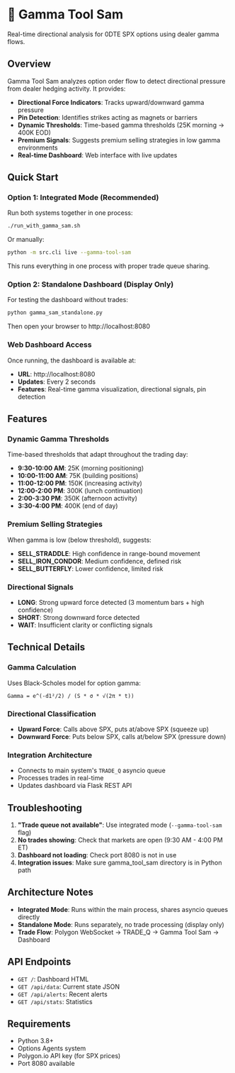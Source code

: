 # 🎯 Gamma Tool Sam

Real-time directional analysis for 0DTE SPX options using dealer gamma flows.

## Overview

Gamma Tool Sam analyzes option order flow to detect directional pressure from dealer hedging activity. It provides:

- **Directional Force Indicators**: Tracks upward/downward gamma pressure
- **Pin Detection**: Identifies strikes acting as magnets or barriers  
- **Dynamic Thresholds**: Time-based gamma thresholds (25K morning → 400K EOD)
- **Premium Signals**: Suggests premium selling strategies in low gamma environments
- **Real-time Dashboard**: Web interface with live updates

## Quick Start

### Option 1: Integrated Mode (Recommended)

Run both systems together in one process:
```bash
./run_with_gamma_sam.sh
```

Or manually:
```bash
python -m src.cli live --gamma-tool-sam
```

This runs everything in one process with proper trade queue sharing.

### Option 2: Standalone Dashboard (Display Only)

For testing the dashboard without trades:
```bash
python gamma_sam_standalone.py
```

Then open your browser to http://localhost:8080

### Web Dashboard Access

Once running, the dashboard is available at:
- **URL**: http://localhost:8080
- **Updates**: Every 2 seconds
- **Features**: Real-time gamma visualization, directional signals, pin detection

## Features

### Dynamic Gamma Thresholds

Time-based thresholds that adapt throughout the trading day:
- **9:30-10:00 AM**: 25K (morning positioning)
- **10:00-11:00 AM**: 75K (building positions)
- **11:00-12:00 PM**: 150K (increasing activity)
- **12:00-2:00 PM**: 300K (lunch continuation)
- **2:00-3:30 PM**: 350K (afternoon activity)
- **3:30-4:00 PM**: 400K (end of day)

### Premium Selling Strategies

When gamma is low (below threshold), suggests:
- **SELL_STRADDLE**: High confidence in range-bound movement
- **SELL_IRON_CONDOR**: Medium confidence, defined risk
- **SELL_BUTTERFLY**: Lower confidence, limited risk

### Directional Signals

- **LONG**: Strong upward force detected (3 momentum bars + high confidence)
- **SHORT**: Strong downward force detected  
- **WAIT**: Insufficient clarity or conflicting signals

## Technical Details

### Gamma Calculation

Uses Black-Scholes model for option gamma:
```
Gamma = e^(-d1²/2) / (S * σ * √(2π * t))
```

### Directional Classification

- **Upward Force**: Calls above SPX, puts at/above SPX (squeeze up)
- **Downward Force**: Puts below SPX, calls at/below SPX (pressure down)

### Integration Architecture

- Connects to main system's `TRADE_Q` asyncio queue
- Processes trades in real-time
- Updates dashboard via Flask REST API

## Troubleshooting

1. **"Trade queue not available"**: Use integrated mode (`--gamma-tool-sam` flag)
2. **No trades showing**: Check that markets are open (9:30 AM - 4:00 PM ET)
3. **Dashboard not loading**: Check port 8080 is not in use
4. **Integration issues**: Make sure gamma_tool_sam directory is in Python path

## Architecture Notes

- **Integrated Mode**: Runs within the main process, shares asyncio queues directly
- **Standalone Mode**: Runs separately, no trade processing (display only)
- **Trade Flow**: Polygon WebSocket → TRADE_Q → Gamma Tool Sam → Dashboard

## API Endpoints

- `GET /`: Dashboard HTML
- `GET /api/data`: Current state JSON
- `GET /api/alerts`: Recent alerts
- `GET /api/stats`: Statistics

## Requirements

- Python 3.8+
- Options Agents system
- Polygon.io API key (for SPX prices)
- Port 8080 available